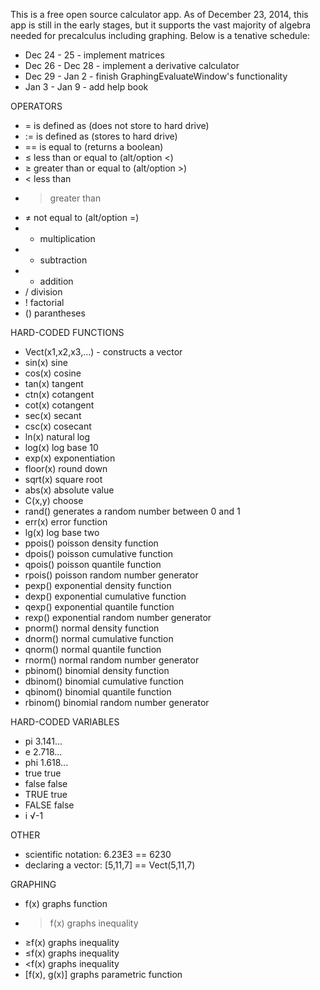 This is a free open source calculator app. As of December 23, 2014, this app is still in the early stages, but it supports the vast majority of algebra needed for precalculus including graphing. Below is a tenative schedule:

* Dec 24 - 25 - implement matrices
* Dec 26 - Dec 28 - implement a derivative calculator
* Dec 29 - Jan 2 - finish GraphingEvaluateWindow's functionality
* Jan 3 - Jan 9 - add help book

OPERATORS
* =   is defined as (does not store to hard drive)
* :=  is defined as (stores to hard drive)
* ==  is equal to (returns a boolean)
* ≤   less than or equal to (alt/option <)
* ≥   greater than or equal to (alt/option >)
* <   less than
* >   greater than
* ≠   not equal to (alt/option =)
* *   multiplication
* -   subtraction
* +   addition
* /   division
* !   factorial
* ()  parantheses

HARD-CODED FUNCTIONS
* Vect(x1,x2,x3,...) - constructs a vector
* sin(x)      sine
* cos(x)      cosine
* tan(x)      tangent
* ctn(x)      cotangent
* cot(x)      cotangent
* sec(x)      secant
* csc(x)      cosecant
* ln(x)       natural log
* log(x)      log base 10
* exp(x)      exponentiation
* floor(x)    round down
* sqrt(x)     square root
* abs(x)      absolute value
* C(x,y)      choose
* rand()      generates a random number between 0 and 1
* err(x)      error function
* lg(x)       log base two
* ppois()     poisson density function
* dpois()     poisson cumulative function
* qpois()     poisson quantile function
* rpois()     poisson random number generator
* pexp()      exponential density function
* dexp()      exponential cumulative function
* qexp()      exponential quantile function
* rexp()      exponential random number generator
* pnorm()     normal density function
* dnorm()     normal cumulative function
* qnorm()     normal quantile function
* rnorm()     normal random number generator
* pbinom()    binomial density function
* dbinom()    binomial cumulative function
* qbinom()    binomial quantile function
* rbinom()    binomial random number generator

HARD-CODED VARIABLES
* pi          3.141...
* e           2.718...
* phi         1.618...
* true        true
* false       false
* TRUE        true
* FALSE       false
* i           √-1

OTHER
* scientific notation: 6.23E3 == 6230
* declaring a vector: [5,11,7] == Vect(5,11,7)

GRAPHING
* f(x)            graphs function
* >f(x)           graphs inequality
* ≥f(x)           graphs inequality
* ≤f(x)           graphs inequality
* <f(x)           graphs inequality
* [f(x), g(x)]    graphs parametric function